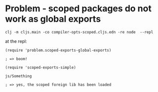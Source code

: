 

# Problem  - scoped packages do not work as global exports

```
clj -m cljs.main -co compiler-opts-scoped.cljs.edn -re node  --repl
```


at the repl:

```
(require 'problem.scoped-exports-global-exports)

; => boom!

(require 'scoped-exports-simple)

js/Something

; => yes, the scoped foreign lib has been loaded



```

